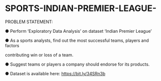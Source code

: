 # SPORTS-INDIAN-PREMIER-LEAGUE-

PROBLEM STATEMENT:

● Perform ‘Exploratory Data Analysis’ on dataset ‘Indian Premier League’

● As a sports analysts, find out the most successful teams, players and factors

contributing win or loss of a team.

● Suggest teams or players a company should endorse for its products.

● Dataset is available here: https://bit.ly/34SRn3b
